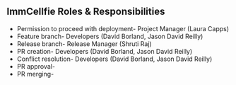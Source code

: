 ## ImmCellfie Roles & Responsibilities

* Permission to proceed with deployment- Project Manager (Laura Capps)
* Feature branch- Developers (David Borland, Jason David Reilly)
* Release branch- Release Manager (Shruti Raj)
* PR creation- Developers (David Borland, Jason David Reilly)
* Conflict resolution- Developers (David Borland, Jason David Reilly)
* PR approval-
* PR merging- 
